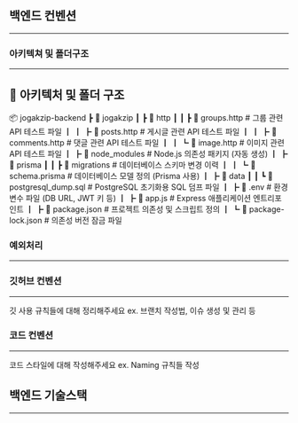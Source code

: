 ## 백엔드 컨벤션
---

### 아키텍쳐 및 폴더구조
---
## 📂 아키텍처 및 폴더 구조

📦 jogakzip-backend ┣ 📂 jogakzip ┃ ┣ 📂 http ┃ ┃ ┣ 📄 groups.http # 그룹 관련 API 테스트 파일 ┃ ┃ ┣ 📄 posts.http # 게시글 관련 API 테스트 파일 ┃ ┃ ┣ 📄 comments.http # 댓글 관련 API 테스트 파일 ┃ ┃ ┗ 📄 image.http # 이미지 관련 API 테스트 파일 ┃ ┣ 📂 node_modules # Node.js 의존성 패키지 (자동 생성) ┃ ┣ 📂 prisma ┃ ┃ ┣ 📂 migrations # 데이터베이스 스키마 변경 이력 ┃ ┃ ┗ 📄 schema.prisma # 데이터베이스 모델 정의 (Prisma 사용) ┃ ┣ 📂 data ┃ ┃ ┗ 📄 postgresql_dump.sql # PostgreSQL 초기화용 SQL 덤프 파일 ┃ ┣ 📄 .env # 환경 변수 파일 (DB URL, JWT 키 등) ┃ ┣ 📄 app.js # Express 애플리케이션 엔트리포인트 ┃ ┣ 📄 package.json # 프로젝트 의존성 및 스크립트 정의 ┃ ┗ 📄 package-lock.json # 의존성 버전 잠금 파일


### 예외처리
---



### 깃허브 컨벤션
---
깃 사용 규칙들에 대해 정리해주세요
ex. 브랜치 작성법, 이슈 생성 및 관리 등


### 코드 컨벤션
---
코드 스타일에 대해 작성해주세요
ex. Naming 규칙들 작성 

## 백엔드 기술스택
---

